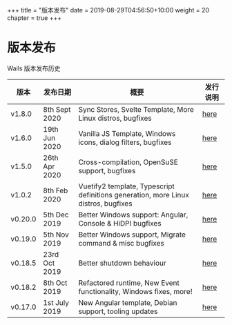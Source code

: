 +++
title = "版本发布"
date = 2019-08-29T04:56:50+10:00
weight = 20
chapter = true
+++

# 版本发布

Wails 版本发布历史


| 版本      | 发布日期        |                   概要                   | 发行说明 |
| -------- | -------------- | --------------------------------------- | ------------- |
| v1.8.0   | 8th Sept 2020  | Sync Stores, Svelte Template, More Linux distros, bugfixes  | [here](./v1.8.0) |
| v1.6.0   | 19th Jun 2020  | Vanilla JS Template, Windows icons, dialog filters, bugfixes | [here](./v1.6.0) |
| v1.5.0   | 26th Apr 2020  | Cross-compilation, OpenSuSE support, bugfixes | [here](./v1.5.0) |
| v1.0.2   | 8th Feb 2020   | Vuetify2 template, Typescript definitions generation, more Linux distros, bugfixes | [here](./v1.0.2) |
| v0.20.0  | 5th Dec 2019   | Better Windows support: Angular, Console & HiDPI bugfixes  | [here](./v0.20.0) || v1.0.2   | 8th Feb 2020   | Vuetify2 template, Typescript definitions generation, more Linux distros, bugfixes | [here](./v1.0.2) |
| v0.19.0  | 5th Nov 2019   | Better Windows support, Migrate command & misc bugfixes  | [here](./v0.19.0) |
| v0.18.5  | 23rd Oct 2019  | Better shutdown behaviour  | [here](./v0.18.5) |
| v0.18.2  | 8th Oct 2019   | Refactored runtime, New Event functionality, Windows fixes, more!  | [here](./v0.18.2) |
| v0.17.0  | 1st July 2019  | New Angular template, Debian support, tooling updates  | [here](./v0.17.0) |

